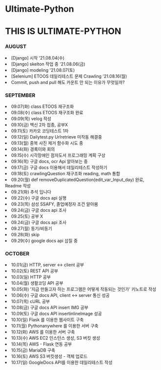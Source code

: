 # Ultimate-Python

<h1> THIS IS ULTIMATE-PYTHON</h1>

<h3> AUGUST </h3>
<li> [Django] 시작 '21.08.04(수)</li>
<li> [Django] skelton 작업 중 '21.08.06(금)</li>
<li> [Django] modeling '21.08.07(토)</li>
<li> [Selenium] ETOOS 데일리테스트 문제 Crawling '21.08.16(월)</li>
<li> Commit, push and pull 해도 카운트 안 되는 이유가 무엇일까?</li>
<h3> SEPTEMBER </h3>
<li> 09.07(화) class ETOOS 재구조화</li>
<li> 09.08(수) class ETOOS 재구조화 완료</li>
<li> 09.09(목) velog 작성</li>
<li> 09.10(금) 백신 2차 접종, 공부X</li>
<li> 09.11(토) 카카오 코딩테스트 1차</li>
<li> 09.12(일) Dailytest.py Urlretrieve 미작동 해결중 </li>
<li> 09.13(월) 중복 사진 제거 함수화 시도 중 </li>
<li> 09.14(화) 경록이와 회의 </li> 
<li> 09.15(수) 시각장애인 점자도서 프로그래밍 계획 구상 </li>
<li> 09.16(목) 구글 docs, ocr Api 알아보는 중 </li>
<li> 09.17(금) 구글 docs 이용해서 데일리테스트 작성하기 </li>
<li> 09.18(토) crawlingQuestion 재구조화 reading, math 통합 </li>
<li> 09.20(월) def removeDuplicatedQuestion(edit_var_Input_day) 완료, Readme 작성 </li>
<li> 09.21(화) 추석 입니다 </li>
<li> 09.22(수) 구글 docs api 실행 </li>
<li> 09.23(목) 삼성 SSAFY, 졸업예정자 조건 알아봄 </li>
<li> 09.24(금) 구글 docs api 조사 </li>
<li> 09.25(토) 공부 X </li>
<li> 09.24(금) 구글 docs api 조사 </li>
<li> 09.27(월) 동기/비동기 </li>
<li> 09.28(화) skip </li>
<li> 09.29(수) google docs api 삽질 중</li>
<h3> OCTOBER </h3>
<li> 10.01(금) HTTP, server <-> client 공부 </li>
<li> 10.02(토) REST API 공부 </li>
<li> 10.03(일) HTTP 공부 </li>
<li> 10.04(월) 생활코딩 API 공부 </li>
<li> 10.05(화) '지금 만들고자 하는 프로그램은 어떻게 작동되는 것인가' 키노트로 작성 </li>
<li> 10.06(수) 구글 docs API, client <-> server 통신 성공 </li>
<li> 10.07(목) cURL 공부 </li>
<li> 10.08(금) 구글 docs API insert IMG 공부 </li>
<li> 10.09(토) 구글 docs API insertinlineImage 성공 </li>
<li> 10.10(일) Flask 를 이용한 웹사이트 구축 </li>
<li> 10.11(월) Pythonanywhere 를 이용한 서버 구축 </li>
<li> 10.12(화) AWS 를 이용한 서버 구축 </li>
<li> 10.13(수) AWS EC2 인스턴스 생성, S3 버킷 생성 </li>
<li> 10.14(목) AWS - Flask 연동 공부 </li>
<li> 10.15(금) MariaDB 구축 </li>
<li> 10.16(토) AWS S3 버킷생성 - 객체 업로드 </li>
<li> 10.17(일) GoogleDocs API를 이용한 데일리테스트 작성 </li>

